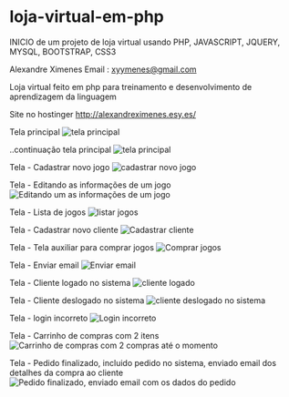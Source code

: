 # loja-virtual-em-php

INICIO de um projeto de loja virtual usando PHP, JAVASCRIPT, JQUERY, MYSQL, BOOTSTRAP, CSS3

Alexandre Ximenes Email : xyymenes@gmail.com

<p>Loja virtual feito em php para treinamento e desenvolvimento de aprendizagem da linguagem</p>
Site no hostinger <a href="http://alexandreximenes.esy.es/"> http://alexandreximenes.esy.es/ </a>

<p>
  Tela principal
 <img src="https://github.com/alexandreximenes/loja-virtual-em-php/blob/master/sistemavendas/print-telas/1.PNG" alt="tela principal">
</p>
<p>
  ..continuação tela principal
   <img src="https://github.com/alexandreximenes/loja-virtual-em-php/blob/master/sistemavendas/print-telas/2.PNG" alt="tela principal">
</p>
<p>
  Tela - Cadastrar novo jogo
  <img src="https://github.com/alexandreximenes/loja-virtual-em-php/blob/master/sistemavendas/print-telas/3.PNG" alt="cadastrar novo jogo">
</p>
<p>
    Tela - Editando as informações de um jogo
    <img src="https://github.com/alexandreximenes/loja-virtual-em-php/blob/master/sistemavendas/print-telas/6.PNG" alt="Editando um as informações de um jogo">
</p>
<p>
    Tela - Lista de jogos
  <img src="https://github.com/alexandreximenes/loja-virtual-em-php/blob/master/sistemavendas/print-telas/4.PNG" alt="listar jogos">
</p>
<p>
    Tela - Cadastrar novo cliente
    <img src="https://github.com/alexandreximenes/loja-virtual-em-php/blob/master/sistemavendas/print-telas/5.PNG" alt="Cadastrar cliente">
</p>
<p>
    Tela - Tela auxiliar para comprar jogos
    <img src="https://github.com/alexandreximenes/loja-virtual-em-php/blob/master/sistemavendas/print-telas/6.PNG" alt="Comprar jogos">
</p>
<p>
    Tela - Enviar email
    <img src="https://github.com/alexandreximenes/loja-virtual-em-php/blob/master/sistemavendas/print-telas/7.PNG" alt="Enviar email">
</p>
<p>
    Tela - Cliente logado no sistema
    <img src="https://github.com/alexandreximenes/loja-virtual-em-php/blob/master/sistemavendas/print-telas/8.PNG" alt="cliente logado">
</p>
<p>
    Tela - Cliente deslogado no sistema
    <img src="https://github.com/alexandreximenes/loja-virtual-em-php/blob/master/sistemavendas/print-telas/9.PNG" alt="cliente deslogado no sistema">
</p>
<p>
    Tela - login incorreto
    <img src="https://github.com/alexandreximenes/loja-virtual-em-php/blob/master/sistemavendas/print-telas/10.PNG" alt="Login incorreto">
</p>
<p>
    Tela - Carrinho de compras com 2 itens 
    <img src="https://github.com/alexandreximenes/loja-virtual-em-php/blob/master/sistemavendas/print-telas/12.PNG" alt="Carrinho de compras com 2 compras até o momento">
</p>
<p>
    Tela - Pedido finalizado, incluido pedido no sistema, enviado email dos detalhes da compra ao cliente
    <img src="https://github.com/alexandreximenes/loja-virtual-em-php/blob/master/sistemavendas/print-telas/6.PNG" alt="Pedido finalizado, enviado email com os dados do pedido">
</p>
